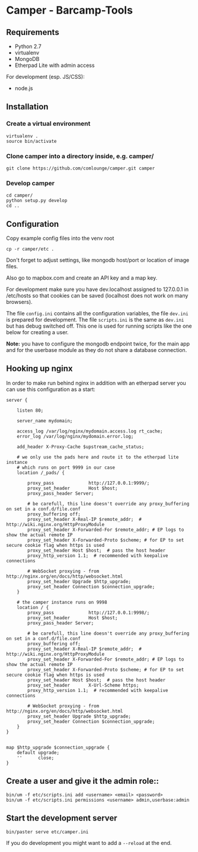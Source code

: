 # Camper - Barcamp-Tools

## Requirements

* Python 2.7
* virtualenv
* MongoDB
* Etherpad Lite with admin access

For development (esp. JS/CSS):

* node.js

## Installation

### Create a virtual environment

```shell
virtualenv .
source bin/activate
```

### Clone camper into a directory inside, e.g. camper/

```
git clone https://github.com/comlounge/camper.git camper
```

### Develop camper

```shell
cd camper/
python setup.py develop
cd ..
```

## Configuration

Copy example config files into the venv root

```shell
cp -r camper/etc .
```

Don't forget to adjust settings, like mongodb host/port or location of image files.

Also go to mapbox.com and create an API key and a map key.

For development make sure you have dev.localhost assigned to 127.0.0.1 in /etc/hosts so that cookies can be saved (localhost does not work on many browsers).

The file `config.ini` contains all the configuration variables, the file `dev.ini` is prepared for development. The file `scripts.ini` is the same as `dev.ini` but has debug switched off. This one is used for running scripts like the one below for creating a user. 

**Note:** you have to configure the mongodb endpoint twice, for the main app and for the userbase module as they do not share a database connection. 

## Hooking up nginx

In order to make run behind nginx in addition with an etherpad server you can use this configuration as a start:

```
server {

    listen 80;
    
    server_name mydomain;

    access_log /var/log/nginx/mydomain.access.log rt_cache;
    error_log /var/log/nginx/mydomain.error.log;

    add_header X-Proxy-Cache $upstream_cache_status;

    # we only use the pads here and route it to the etherpad lite instance
    # which runs on port 9999 in our case
    location /_pads/ {

        proxy_pass             http://127.0.0.1:9999/;
        proxy_set_header       Host $host;
        proxy_pass_header Server;

        # be carefull, this line doesn't override any proxy_buffering on set in a conf.d/file.conf
        proxy_buffering off;
        proxy_set_header X-Real-IP $remote_addr;  # http://wiki.nginx.org/HttpProxyModule
        proxy_set_header X-Forwarded-For $remote_addr; # EP logs to show the actual remote IP
        proxy_set_header X-Forwarded-Proto $scheme; # for EP to set secure cookie flag when https is used
        proxy_set_header Host $host;  # pass the host header
        proxy_http_version 1.1;  # recommended with keepalive connections

        # WebSocket proxying - from http://nginx.org/en/docs/http/websocket.html
        proxy_set_header Upgrade $http_upgrade;
        proxy_set_header Connection $connection_upgrade;
    }

    # the camper instance runs on 9998
    location / {
        proxy_pass             http://127.0.0.1:9998/;
        proxy_set_header       Host $host;
        proxy_pass_header Server;

        # be carefull, this line doesn't override any proxy_buffering on set in a conf.d/file.conf
        proxy_buffering off;
        proxy_set_header X-Real-IP $remote_addr;  # http://wiki.nginx.org/HttpProxyModule
        proxy_set_header X-Forwarded-For $remote_addr; # EP logs to show the actual remote IP
        proxy_set_header X-Forwarded-Proto $scheme; # for EP to set secure cookie flag when https is used
        proxy_set_header Host $host;  # pass the host header                                                   
        proxy_set_header       X-Url-Scheme https;
        proxy_http_version 1.1;  # recommended with keepalive connections                                                    

        # WebSocket proxying - from http://nginx.org/en/docs/http/websocket.html
        proxy_set_header Upgrade $http_upgrade;
        proxy_set_header Connection $connection_upgrade;
    }
}


map $http_upgrade $connection_upgrade {
    default upgrade;
    ''      close;
}

```



## Create a user and give it the admin role::

```shell
bin/um -f etc/scripts.ini add <username> <email> <password>
bin/um -f etc/scripts.ini permissions <username> admin,userbase:admin
```

## Start the development server

```shell
bin/paster serve etc/camper.ini
```

If you do development you might want to add a ``--reload`` at the end.
